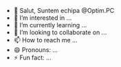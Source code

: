 - 👋 Salut, Suntem echipa @Optim.PC
- 👀 I’m interested in ...
- 🌱 I’m currently learning ...
- 💞️ I’m looking to collaborate on ...
- 📫 How to reach me ...
- 😄 Pronouns: ...
- ⚡ Fun fact: ...

<!---
OptimPCWidnwos/OptimPCWidnwos is a ✨ special ✨ repository because its `README.md` (this file) appears on your GitHub profile.
You can click the Preview link to take a look at your changes.
--->
